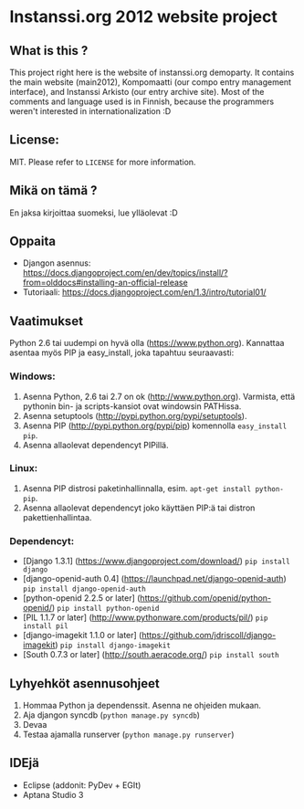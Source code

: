 Instanssi.org 2012 website project
==================================

What is this ?
--------------
This project right here is the website of instanssi.org demoparty. It contains the main website (main2012),
Kompomaatti (our compo entry management interface), and Instanssi Arkisto (our entry archive site). Most
of the comments and language used is in Finnish, because the programmers weren't interested in 
internationalization :D

License:
--------
MIT. Please refer to `LICENSE` for more information.

Mikä on tämä ?
--------------
En jaksa kirjoittaa suomeksi, lue ylläolevat :D

Oppaita
-------
* Djangon asennus: https://docs.djangoproject.com/en/dev/topics/install/?from=olddocs#installing-an-official-release
* Tutoriaali: https://docs.djangoproject.com/en/1.3/intro/tutorial01/

Vaatimukset
-----------
Python 2.6 tai uudempi on hyvä olla (https://www.python.org). Kannattaa asentaa myös PIP
ja easy_install, joka tapahtuu seuraavasti:

### Windows:
1. Asenna Python, 2.6 tai 2.7 on ok (http://www.python.org). Varmista, että pythonin bin- 
   ja scripts-kansiot ovat windowsin PATHissa.
2. Asenna setuptools (http://pypi.python.org/pypi/setuptools). 
3. Asenna PIP (http://pypi.python.org/pypi/pip) komennolla `easy_install pip`.
4. Asenna allaolevat dependencyt PIPillä.

### Linux:
1. Asenna PIP distrosi paketinhallinnalla, esim. `apt-get install python-pip`.
2. Asenna allaolevat dependencyt joko käyttäen PIP:ä tai distron pakettienhallintaa.

### Dependencyt:
* [Django 1.3.1] (https://www.djangoproject.com/download/) `pip install django`
* [django-openid-auth 0.4] (https://launchpad.net/django-openid-auth) `pip install django-openid-auth`
* [python-openid 2.2.5 or later] (https://github.com/openid/python-openid/) `pip install python-openid`
* [PIL 1.1.7 or later] (http://www.pythonware.com/products/pil/) `pip install pil`
* [django-imagekit 1.1.0 or later] (https://github.com/jdriscoll/django-imagekit) `pip install django-imagekit`
* [South 0.7.3 or later] (http://south.aeracode.org/) `pip install south`

Lyhyehköt asennusohjeet
-----------------------
1. Hommaa Python ja dependenssit. Asenna ne ohjeiden mukaan.
2. Aja djangon syncdb (`python manage.py syncdb`)
3. Devaa
4. Testaa ajamalla runserver (`python manage.py runserver`)

IDEjä
-----
* Eclipse (addonit: PyDev + EGIt)
* Aptana Studio 3
